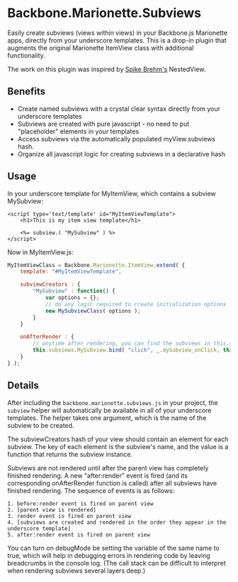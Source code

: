 # Backbone.Marionette.Subviews

Easily create subviews (views within views) in your Backbone.js Marionette apps, directly from your underscore templates. This is a drop-in plugin that augments the original Marionette ItemView class with additional functionality.

The work on this plugin was inspired by [Spike Brehm's](https://github.com/spikebrehm) NestedView.

## Benefits

* Create named subviews with a crystal clear syntax directly from your underscore templates 
* Subviews are created with pure javascript - no need to put "placeholder" elements in your templates
* Access subviews via the automatically populated myView.subviews hash.
* Organize all javascript logic for creating subviews in a declarative hash

## Usage

In your underscore template for MyItemView, which contains a subview MySubview:

```
<script type='text/template' id="MyItemViewTemplate">
	<h1>This is my item view template</h1>

	<%= subview.( "MySubview" ) %>
</script>
```

Now in MyItemView.js:

```javascript
MyItemViewClass = Backbone.Marionette.ItemView.extend( {
	template: "#MyItemViewTemplate",

	subviewCreators : {
		"MySubview" : function() {
			var options = {};
			// do any logic required to create initialization options
			new MySubviewClass( options );
		}
	}

	onAfterRender : {
		// anytime after rendering, you can find the subviews in this.subviews
		this.subviews.MySubview.bind( "click", _.mySubview_onClick, this );
	}
} );
```

## Details

After including the `backbone.marionette.subviews.js` in your project, the `subview` helper will automatically be available in all of your underscore templates. The helper takes one argument, which is the name of the subview to be created.

The subviewCreators hash of your view should contain an element for each subview. The key of each element is the subview's name, and the value is a function that returns the subview instance.

Subviews are not rendered until after the parent view has completely finished rendering. A new "after:render" event is fired (and its corresponding onAfterRender function is called) after all subviews have finished rendering. The sequence of events is as follows:

	1. before:render event is fired on parent view
	2. [parent view is rendered]
	3. render event is fired on parent view
	4. [subviews are created and rendered in the order they appear in the underscore template]
	5. after:render event is fired on parent view

You can turn on debugMode be setting the variable of the same name to true, which will help in debugging errors in rendering code by leaving breadcrumbs in the console log. (The call stack can be difficult to interpret when rendering subviews several layers deep.)